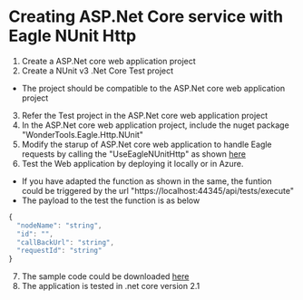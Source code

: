 # Creating ASP.Net Core service with Eagle NUnit Http

1. Create a ASP.Net core web application project
2. Create a NUnit v3 .Net Core Test project
 * The project should be compatible to the ASP.Net core web application project
3. Refer the Test project in the ASP.Net core web application project
4. In the ASP.Net core web application project, include the nuget package "WonderTools.Eagle.Http.NUnit"
5. Modify the starup of ASP.Net core web application to handle Eagle requests by calling the "UseEagleNUnitHttp" as shown [here](https://raw.githubusercontent.com/WonderTools/Eagle.Documentation/master/Samples/S002-asp.net-core-middleware/code/EagleNUnitHttpAspNetCore/EagleNUnitHttpAspNetCore/Startup.cs)
6. Test the Web application by deploying it locally or in Azure.
* If you have adapted the function as shown in the same, the funtion could be triggered by the url "https://localhost:44345/api/tests/execute"
* The payload to the test the function is as below
```javascript
{
  "nodeName": "string",
  "id": "",
  "callBackUrl": "string",
  "requestId": "string"
}
```
7. The sample code could be downloaded [here](https://github.com/WonderTools/Eagle.Documentation/raw/master/Samples/S001-asp.net-core-azure-functions/code/EagleAzureFunctionNunitHttp.zip)
8. The application is tested in .net core version 2.1

